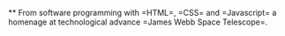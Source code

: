 ** From software programming with =HTML=, =CSS= and =Javascript= a homenage at technological advance =James Webb Space Telescope=.
